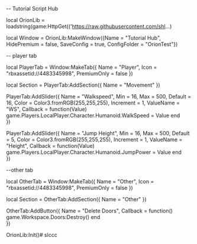 -- Tutorial Script Hub

local OrionLib = loadstring(game:HttpGet(('https://raw.githubusercontent.com/shl...)

local Window = OrionLib:MakeWindow({Name = "Tutorial Hub", HidePremium = false, SaveConfig = true, ConfigFolder = "OrionTest"})


-- player tab

local PlayerTab = Window:MakeTab({
 Name = "Player",
 Icon = "rbxassetid://4483345998",
 PremiumOnly = false
})

local Section = PlayerTab:AddSection({
 Name = "Movement"
})

PlayerTab:AddSlider({
 Name = "Walkspeed",
 Min = 16,
 Max = 500,
 Default = 16,
 Color = Color3.fromRGB(255,255,255),
 Increment = 1,
 ValueName = "WS",
 Callback = function(Value)
  game.Players.LocalPlayer.Character.Humanoid.WalkSpeed = Value
 end    
})

PlayerTab:AddSlider({
 Name = "Jump Height",
 Min = 16,
 Max = 500,
 Default = 5,
 Color = Color3.fromRGB(255,255,255),
 Increment = 1,
 ValueName = "Height",
 Callback = function(Value)
  game.Players.LocalPlayer.Character.Humanoid.JumpPower = Value
 end    
})


--other tab

local OtherTab = Window:MakeTab({
 Name = "Other",
 Icon = "rbxassetid://4483345998",
 PremiumOnly = false
})

local Section = OtherTab:AddSection({
 Name = "Other"
})


OtherTab:AddButton({
 Name = "Delete Doors",
 Callback = function()
       game.Workspace.Doors:Destroy()
   end    
})

OrionLib:Init()# slccc
